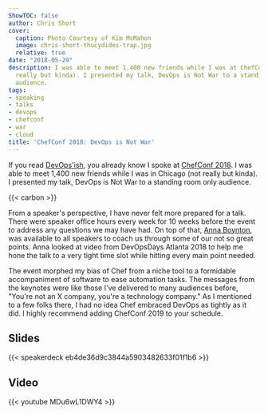 ```yaml
---
ShowTOC: false
author: Chris Short
cover:
  caption: Photo Courtesy of Kim McMahon
  image: chris-short-thucydides-trap.jpg
  relative: true
date: "2018-05-29"
description: I was able to meet 1,400 new friends while I was at ChefConf 2018 (not
  really but kinda). I presented my talk, DevOps is Not War to a standing room only
  audience.
tags:
- speaking
- talks
- devops
- chefconf
- war
- cloud
title: 'ChefConf 2018: DevOps is Not War'
---
```


If you read [DevOps'ish](https://devopsish.com/077/), you already know I spoke at [ChefConf 2018](https://chefconf.chef.io/). I was able to meet 1,400 new friends while I was in Chicago (not really but kinda). I presented my talk, DevOps is Not War to a standing room only audience.

{{< carbon >}}

From a speaker's perspective, I have never felt more prepared for a talk. There were speaker office hours every week for 10 weeks before the event to address any questions we may have had. On top of that, [Anna Boynton](http://messageglue.com/), was available to all speakers to coach us through some of our not so great points. Anna looked at video from DevOpsDays Atlanta 2018 to help me hone the talk to a very tight time slot while hitting every main point needed.

The event morphed my bias of Chef from a niche tool to a formidable accompaniment of software to ease automation tasks. The messages from the keynotes were like those I've delivered to many audiences before, "You're not an X company, you're a technology company." As I mentioned to a few folks there, I had no idea Chef embraced DevOps as tightly as it did. I highly recommend adding ChefConf 2019 to your schedule.

## Slides

{{< speakerdeck eb4de36d9c3844a5903482633f01f1b6 >}}

## Video

{{< youtube MDu6wL1DWY4 >}}
